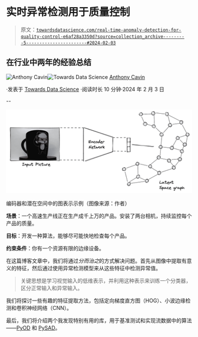 # 实时异常检测用于质量控制

> 原文：[`towardsdatascience.com/real-time-anomaly-detection-for-quality-control-e6af28a3350d?source=collection_archive---------5-----------------------#2024-02-03`](https://towardsdatascience.com/real-time-anomaly-detection-for-quality-control-e6af28a3350d?source=collection_archive---------5-----------------------#2024-02-03)

## 在行业中两年的经验总结

[](https://medium.com/@anthonycvn?source=post_page---byline--e6af28a3350d--------------------------------)![Anthony Cavin](https://medium.com/@anthonycvn?source=post_page---byline--e6af28a3350d--------------------------------)[](https://towardsdatascience.com/?source=post_page---byline--e6af28a3350d--------------------------------)![Towards Data Science](https://towardsdatascience.com/?source=post_page---byline--e6af28a3350d--------------------------------) [Anthony Cavin](https://medium.com/@anthonycvn?source=post_page---byline--e6af28a3350d--------------------------------)

·发表于 [Towards Data Science](https://towardsdatascience.com/?source=post_page---byline--e6af28a3350d--------------------------------) ·阅读时长 10 分钟·2024 年 2 月 3 日

--

![](img/94997be408610283291b5d9da76f60e7.png)

编码器和潜在空间中的图表示示例（图像来源：作者）

**场景**：一个高速生产线正在生产成千上万的产品。安装了两台相机，持续监控每个产品的质量。

**目标**：开发一种算法，能够尽可能快地检查每个产品。

**约束条件**：你有一个资源有限的边缘设备。

在这篇博客文章中，我们将通过*分而治之*的方式解决问题。首先从图像中提取有意义的特征，然后通过使用异常检测模型来从这些特征中检测异常值。

> 关键思想是学习视觉输入的低维表示，并利用这种表示来训练一个分类器，区分正常输入和异常输入。

我们将探讨一些有趣的特征提取方法，包括定向梯度直方图（HOG）、小波边缘检测和卷积神经网络（CNN）。

最后，我们将介绍两个我发现特别有用的库，用于基准测试和实现流数据中的算法——[PyOD](https://pyod.readthedocs.io/en/latest/) 和 [PySAD](https://pysad.readthedocs.io/en/latest/)。

